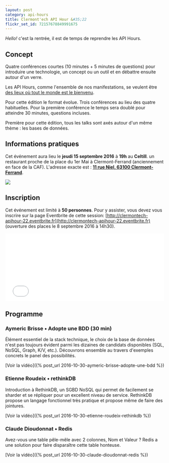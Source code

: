 ```yaml
---
layout: post
category: api-hours
title: Clermont'ech API Hour &#35;22
flickr_set_id: 72157678849991675
---
```


_Hello!_ c'est la rentrée, il est de temps de reprendre les API Hours.

## Concept

Quatre conférences courtes (10 minutes + 5 minutes de questions) pour
introduire une technologie, un concept ou un outil et en débattre ensuite
autour d'un verre.

Les API Hours, comme l'ensemble de nos manifestations, se veulent être [des
lieux où tout le monde est le bienvenu](/code-of-conduct.html).

Pour cette édition le format évolue. Trois conférences au lieu des
quatre habituelles. Pour la première conférence le temps sera doublé pour
atteindre 30 minutes, questions incluses.

Première pour cette édition, tous les talks sont axés autour d'un même thème : les bases de données.

## Informations pratiques

Cet événement aura lieu le **jeudi 15 septembre 2016** à **19h** au **Celtill**.  un
restaurant proche de la place du 1er Mai à Clermont-Ferrand (anciennement en face de la
CAF). L'adresse exacte est : [**11 rue Niel, 63100
Clermont-Ferrand**](https://maps.google.fr/maps?ie=UTF8&cid=3358887464373546188&q=Celtill).

[![](http://maps.googleapis.com/maps/api/staticmap?center=Celtill&size=600x400&sensor=false&markers=color:red%7C45.78431,3.10160)](https://maps.google.fr/maps?ie=UTF8&cid=3358887464373546188&q=Celtill)

## Inscription

Cet événement est limité à **50 personnes**.  Pour y assister, vous devez vous
inscrire sur la page Eventbrite de cette session: [http://clermontech-apihour-22.eventbrite.fr](http://clermontech-apihour-22.eventbrite.fr)
(ouverture des places le 8 septembre 2016 à 14h30).

<iframe  src="//eventbrite.fr/tickets-external?eid=27554423021&ref=etckt" frameborder="0" height="214" width="100%" vspace="0" hspace="0" marginheight="5" marginwidth="5" scrolling="auto" allowtransparency="true"></iframe>


## Programme

### Aymeric Brisse • Adopte une BDD (30 min)

Élément essentiel de la stack technique, le choix de la base de données n'est pas toujours évident parmi les dizaines de candidats disponibles (SQL, NoSQL, Graph, K/V, etc.). Découvrons ensemble au travers d'exemples concrets le panel des possibilités.

[Voir la vidéo]({% post_url 2016-10-30-aymeric-brisse-adopte-une-bdd %})

### Etienne Roudeix •  rethinkDB

Introduction à RethinkDB, un SGBD NoSQL qui permet de facilement se sharder et se répliquer pour un excellent niveau de service. RethinkDB propose un langage fonctionnel très pratique et propose même de faire des jointures.

[Voir la vidéo]({% post_url 2016-10-30-etienne-roudeix-rethinkdb %})

### Claude Dioudonnat • Redis

Avez-vous une table pêle-mêle avec 2 colonnes, Nom et Valeur ? Redis a une solution pour faire disparaître cette table honteuse.

[Voir la vidéo]({% post_url 2016-10-30-claude-dioudonnat-redis %})

